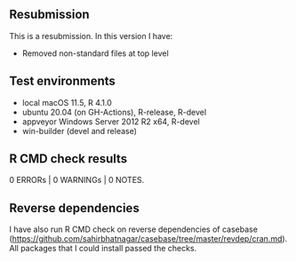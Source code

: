 ## Resubmission

This is a resubmission. In this version I have:

* Removed non-standard files at top level

## Test environments

* local macOS 11.5, R 4.1.0
* ubuntu 20.04 (on GH-Actions), R-release, R-devel
* appveyor Windows Server 2012 R2 x64, R-devel
* win-builder (devel and release)

## R CMD check results

0 ERRORs | 0 WARNINGs | 0 NOTES.

## Reverse dependencies

I have also run R CMD check on reverse dependencies of casebase 
(https://github.com/sahirbhatnagar/casebase/tree/master/revdep/cran.md). 
All packages that I could install passed the checks.
